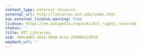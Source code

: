 ```yaml
---
content_type: external-resource
external_url: http://libraries.mit.edu/index.html
has_external_license_warning: true
license: https://en.wikipedia.org/wiki/All_rights_reserved
status: ''
title: MIT Libraries
uid: 304ca865-2012-4030-9c2a-2509d511f070
wayback_url: ''
---
```

